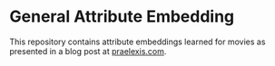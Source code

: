 # General Attribute Embedding

This repository contains attribute embeddings learned for movies as presented in a blog post at [praelexis.com](http://praelexis.com/).
